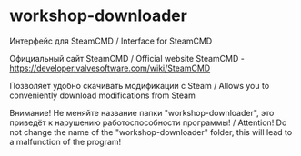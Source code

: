 # workshop-downloader
Интерфейс для SteamCMD / Interface for SteamCMD

Официальный сайт SteamCMD / Official website SteamCMD - https://developer.valvesoftware.com/wiki/SteamCMD

Позволяет удобно скачивать модификации с Steam / Allows you to conveniently download modifications from Steam

Внимание! Не меняйте название папки "workshop-downloader", это приведёт к нарушению работоспособности программы! /
 Attention! Do not change the name of the "workshop-downloader" folder, this will lead to a malfunction of the program!
